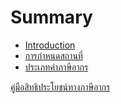 # Summary

* [Introduction](README.md)
* [การกำหนดสถานที่](docs/area.md)
* [ประเภทค่าภาษีอากร](docs/duty-type.md)

[คู่มือสิทธิประโยชน์ทางภาษีอากร](https://yosarawut.github.io/e-TaxIncentive/import-manual/)